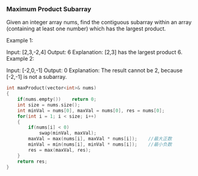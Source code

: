 ### Maximum Product Subarray
Given an integer array nums, find the contiguous subarray within an array (containing at least one number) which has the largest product.

Example 1:

Input: [2,3,-2,4]
Output: 6
Explanation: [2,3] has the largest product 6.
Example 2:

Input: [-2,0,-1]
Output: 0
Explanation: The result cannot be 2, because [-2,-1] is not a subarray.

```cpp
int maxProduct(vector<int>& nums) 
{
    if(nums.empty())    return 0;
    int size = nums.size();
    int minVal = nums[0], maxVal = nums[0], res = nums[0];
    for(int i = 1; i < size; i++)
    {
        if(nums[i] < 0)
            swap(minVal, maxVal);
        maxVal = max(nums[i], maxVal * nums[i]);    //最大正数
        minVal = min(nums[i], minVal * nums[i]);    //最小负数
        res = max(maxVal, res);
    }
    return res;
}
```